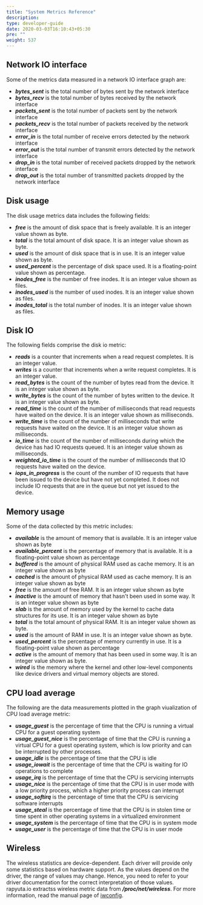 ```yaml
---
title: "System Metrics Reference"
description:
type: developer-guide
date: 2020-03-03T16:10:43+05:30
pre: ""
weight: 537
---
```

## Network IO interface
Some of the metrics data measured in a network IO interface graph are:

* ***bytes_sent*** is the total number of bytes sent by the network interface
* ***bytes_recv*** is the total number of bytes received by the network interface
* ***packets_sent*** is the total number of packets sent by the network interface
* ***packets_recv*** is the total number of packets received by the network interface
* ***error_in*** is the total number of receive errors detected by the network interface
* ***error_out*** is the total number of transmit errors detected by the network interface
* ***drop_in*** is the total number of received packets dropped by the network interface
* ***drop_out*** is the total number of transmitted packets dropped by the network interface

## Disk usage
The disk usage metrics data includes the following fields:

* ***free*** is the amount of disk space that is freely available. It is an integer value shown as byte.
* ***total*** is the total amount of disk space. It is an integer value shown as byte.
* ***used*** is the amount of disk space that is in use. It is an integer value shown as byte.
* ***used_percent*** is the percentage of disk space used. It is a floating-point value shown as percentage.
* ***inodes_free*** is the number of free inodes. It is an integer value shown as files.
* ***inodes_used*** is the number of used inodes. It is an integer value shown as files.
* ***inodes_total*** is the total number of inodes. It is an integer value shown as files.

## Disk IO
The following fields comprise the disk io metric:

* ***reads*** is a counter that increments when a read request completes. It is an integer value.
* ***writes*** is a counter that increments when a write request completes. It is an integer value.
* ***read_bytes*** is the count of the number of bytes read from the device. It is an integer value shown as byte.
* ***write_bytes*** is the count of the number of bytes written to the device. It is an integer value shown as byte.
* ***read_time*** is the count of the number of milliseconds that read requests have waited on the device. It is an integer value shown as milliseconds.
* ***write_time*** is the count of the number of milliseconds that write requests have waited on the device. It is an integer value shown as milliseconds.
* ***io_time*** is the count of the number of milliseconds during which the device has had IO requests queued. It is an integer value shown as milliseconds.
* ***weighted_io_time*** is the count of the number of milliseconds that IO requests have waited on the device.
* ***iops_in_progress*** is the count of the number of IO requests that have been issued to the device but have not yet completed. It does not include IO requests that are in the queue but not yet issued to the device.

## Memory usage
Some of the data collected by this metric includes:

* ***available*** is the amount of memory that is available. It is an integer value shown as byte
* ***available_percent*** is the percentage of memory that is available. It is a floating-point value shown as percentage
* ***buffered*** is the amount of physical RAM used as cache memory. It is an integer value shown as byte
* ***cached*** is the amount of physical RAM used as cache memory. It is an integer value shown as byte
* ***free*** is the amount of free RAM. It is an integer value shown as byte
* ***inactive*** is the amount of memory that hasn't been used in some way. It is an integer value shown as byte
* ***slab*** is the amount of memory used by the kernel to cache data structures for its use. It is an integer value shown as byte
* ***total*** is the total amount of physical RAM. It is an integer value shown as byte.
* ***used*** is the amount of RAM in use. It is an integer value shown as byte.
* ***used_percent*** is the percentage of memory currently in use. It is a floating-point value shown as percentage
* ***active*** is the amount of memory that has been used in some way. It is an integer value shown as byte.
* ***wired*** is the memory where the kernel and other low-level components like device drivers and virtual memory objects are stored.

## CPU load average
The following are the data measurements plotted in the graph viualization of CPU load average metric:

* ***usage_guest*** is the percentage of time that the CPU is running a virtual CPU for a guest operating system
* ***usage_guest_nice*** is the percentage of time that the CPU is running a virtual CPU for a guest operating system, which is low priority and can be interrupted by other processes.
* ***usage_idle*** is the percentage of time that the CPU is idle
* ***usage_iowait*** is the percentage of time that the CPU is waiting for IO operations to complete
* ***usage_irq*** is the percentage of time that the CPU is servicing interrupts
* ***usage_nice*** is the percentage of time that the CPU is in user mode with a low priority process, which a higher priority process can interrupt
* ***usage_softirq*** is the percentage of time that the CPU is servicing software interrupts 
* ***usage_steal*** is the percentage of time that the CPU is in stolen time or time spent in other operating systems in a virtualized environment
* ***usage_system*** is the percentage of time that the CPU is in system mode
* ***usage_user*** is the percentage of time that the CPU is in user mode

## Wireless
The wireless statistics are device-dependent. Each driver will provide
only some statistics based on hardware support. As the values depend on the driver, the range of values may change. Hence, you need to refer to your driver documentation for the correct interpretation of those values. rapyuta.io extractss wireless metric data from ***/proc/net/wireless***.
For more information, read the manual page of [iwconfig](https://linux.die.net/man/8/iwconfig).
